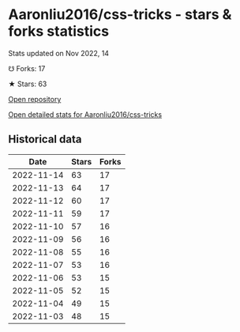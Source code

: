# Aaronliu2016/css-tricks - stars & forks statistics

Stats updated on Nov 2022, 14

☋ Forks: 17

★ Stars: 63

[Open repository](https://github.com/Aaronliu2016/css-tricks)

[Open detailed stats for Aaronliu2016/css-tricks](https://reviewgithub.com/rep/Aaronliu2016/css-tricks)

## Historical data
| Date | Stars | Forks |
|------|-------|-------|
| 2022-11-14 | 63 | 17 | 
| 2022-11-13 | 64 | 17 | 
| 2022-11-12 | 60 | 17 | 
| 2022-11-11 | 59 | 17 | 
| 2022-11-10 | 57 | 16 | 
| 2022-11-09 | 56 | 16 | 
| 2022-11-08 | 55 | 16 | 
| 2022-11-07 | 53 | 16 | 
| 2022-11-06 | 53 | 15 | 
| 2022-11-05 | 52 | 15 | 
| 2022-11-04 | 49 | 15 | 
| 2022-11-03 | 48 | 15 | 

